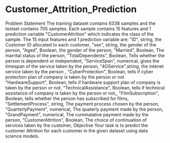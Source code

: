 # Customer_Attrition_Prediction
Problem Statement The training dataset contains 6338 samples and the testset contains 705 samples. Each sample contains 15 features and 1 prediction variable "CustomerAttrition" which indicates the class of the sample. The 15 input features and 1 prediction variable are:  "ID", string, the Customer ID allocated to each customer,  "sex", string, the gender of the person,  "Aged", Boolean, the gender of the person,  "Married", Boolean, The marrital status of the person,  "TotalDependents", Boolean, Tells whether the person is dependent or independent,  "ServiceSpan", numerical, gives the timespan of the service taken by the person,  "4GService",string, the intenet service taken by the person ,  "CyberProtection", Boolean, tells if cyber protection plan of company is taken by the person or not  "HardwareSupport", Boolean, tells if hardware support plan of company is taken by the person or not,  "TechnicalAssistance", Boolean, tells if technical assistance of company is taken by the person or not,,  "FilmSubscription", Boolean, tells whether the person has subscribed for films,  "SettlementProcess", string, The payment process chosen by the person,  "QuarterlyPayment", numerical, The quaterly payment made by the person,  "GrandPayment", numerical, The cummalative payment made by the person,  "CustomerAttrition", Boolean, The choice of continuation of services taken by the customer,  Objective Your task is to predict the customer Attrition for each customer in the given dataset using data science models.
